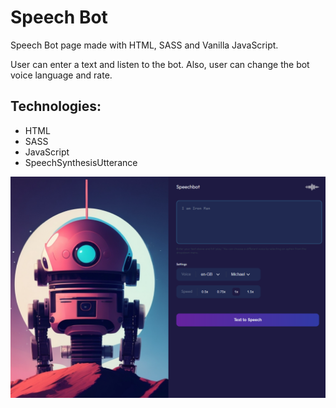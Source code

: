 # Speech Bot

Speech Bot page made with HTML, SASS and Vanilla JavaScript. 

User can enter a text and listen to the bot. Also, user can change the bot voice language and rate. 

## Technologies:

* HTML
* SASS
* JavaScript
* SpeechSynthesisUtterance

![Screenshot](https://github.com/nacho1520/speech-bot/blob/main/public/Screen-shot.png)      